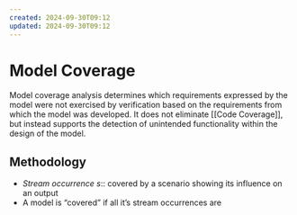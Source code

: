 ```yaml
---
created: 2024-09-30T09:12
updated: 2024-09-30T09:12
---
```


# Model Coverage

Model coverage analysis determines which requirements expressed by the model were not exercised by verification based on the requirements from which the model was developed.
It does not eliminate [[Code Coverage]], but instead supports the detection of unintended functionality within the design of the model.


## Methodology

- *Stream occurrence* $s$:: covered by a scenario showing its influence on an output
- A model is “covered” if all it’s stream occurrences are